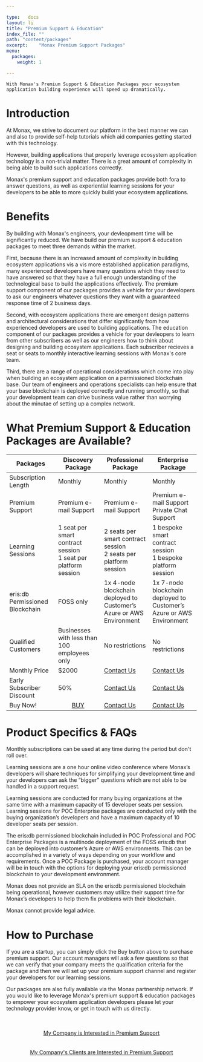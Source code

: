 ```yaml
---

type:   docs
layout: li
title: "Premium Support & Education"
index_file: ""
path: "content/packages"
excerpt:    "Monax Premium Support Packages"
menu:
  packages:
    weight: 1

---
```


```
With Monax's Premium Support & Education Packages your ecosystem application building experience will speed up dramatically.
```

# Introduction

At Monax, we strive to document our platform in the best manner we can and also to provide self-help tutorials which aid companies getting started with this technology.

However, building applications that properly leverage ecosystem application technology is a non-trivial matter. There is a great amount of complexity in being able to build such applications correctly.

Monax's premium support and education packages provide both fora to answer questions, as well as experiential learning sessions for your developers to be able to more quickly build your ecosystem applications.

# Benefits

By building with Monax's engineers, your devleopment time will be significantly reduced. We have build our premium support & education packages to meet three demands within the market.

First, because there is an increased amount of complexity in building ecosystem applications vis a vis more established application paradigms, many experienced developers have many questions which they need to have answered so that they have a full enough understanding of the technological base to build the applications effectively. The premium support component of our packages provides a vehicle for your developers to ask our engineers whatever questions they want with a guaranteed response time of 2 business days.

Second, with ecosystem applications there are emergent design patterns and architectural considerations that differ significantly from how experienced developers are used to building applications. The education component of our packages provides a vehicle for your devleopers to learn from other subscribers as well as our engineers how to think about designing and building ecosystem applications. Each subscriber recieves a seat or seats to monthly interactive learning sessions with Monax's core team.

Third, there are a range of operational considerations which come into play when building an ecosystem application on a permissioned blockchain base. Our team of engineers and operations specialists can help ensure that your base blockchain is deployed correctly and running smoothly, so that your development team can drive business value rather than worrying about the minutae of setting up a complex network.

# What Premium Support & Education Packages are Available?

| Packages | Discovery Package | Professional Package | Enterprise Package |
|---|-------------------|----------------------|--------------------|
| Subscription Length | Monthly | Monthly | Monthly |
| Premium Support | Premium e-mail Support | Premium e-mail Support | Premium e-mail Support<br />Private Chat Support |
| Learning Sessions | 1 seat per smart contract session<br />1 seat per platform session | 2 seats per smart contract session<br />2 seats per platform session | 1 bespoke smart contract session<br />1 bespoke platform session |
| eris:db Permissioned Blockchain | FOSS only | 1x 4-node blockchain deployed to<br />Customer’s Azure or AWS Environment | 1x 7-node blockchain deployed to<br />Customer’s Azure or AWS Environment |
| Qualified Customers | Businesses with less than 100 employees only | No restrictions | No restrictions |
| Monthly Price | $2000 | [Contact Us](mailto:contact@monax.io?subject=My%20Company%20Would%20Like%20to%20Subscribe%20to%20Monax%20Premium%20Support) | [Contact Us](mailto:contact@monax.io?subject=My%20Company%20Would%20Like%20to%20Subscribe%20to%20Monax%20Premium%20Support) |
| Early Subscriber Discount | 50% | [Contact Us](mailto:contact@monax.io?subject=My%20Company%20Would%20Like%20to%20Subscribe%20to%20Monax%20Premium%20Support) | [Contact Us](mailto:contact@monax.io?subject=My%20Company%20Would%20Like%20to%20Subscribe%20to%20Monax%20Premium%20Support) |
| Buy Now! | <center><a href="#" class="buy-button premium-support premium-support-discovery btn btn-med btn-primary">BUY</a></center> | [Contact Us](mailto:contact@monax.io?subject=My%20Company%20Would%20Like%20to%20Subscribe%20to%20Monax%20Premium%20Support) | [Contact Us](mailto:contact@monax.io?subject=My%20Company%20Would%20Like%20to%20Subscribe%20to%20Monax%20Premium%20Support) |

# Product Specifics & FAQs

Monthly subscriptions can be used at any time during the period but don't roll over.

Learning sessions are a one hour online video conference where Monax’s developers will share techniques for simplifying your development time and your developers can ask the “bigger” questions which are not able to be handled in a support request.

Learning sessions are conducted for many buying organizations at the same time with a maximum capacity of 15 developer seats per session. Learning sessions for POC Enterprise packages are conducted only with the buying organization’s developers and have a maximum capacity of 10 developer seats per session.

The eris:db permissioned blockchain included in POC Professional and POC Enterprise Packages is a multinode deployment of the FOSS eris:db that can be deployed into customer’s Azure or AWS environments. This can be accomplished in a variety of ways depending on your workflow and requirements. Once a POC Package is purchased, your account manager will be in touch with the options for deploying your eris:db permissioned blockchain to your development environment.

Monax does not provide an SLA on the eris:db permissioned blockchain being operational, however customers may utilize their support time for Monax’s developers to help them fix problems with their blockchain.

Monax cannot provide legal advice.

# How to Purchase

If you are a startup, you can simply click the Buy button above to purchase premium support. Our account managers will ask a few questions so that we can verify that your company meets the qualification criteria for the package and then we will set up your premium support channel and register your developers for our learning sessions.

Our packages are also fully available via the Monax partnership network. If you would like to leverage Monax's premium support & education packages to empower your ecosystem application developers please let your technology provider know, or get in touch with us directly.

<center>
<div>&nbsp;</div>
<div>&nbsp;</div>
<a href="mailto:contact@monax.io?subject=My%20Company%20Would%20Like%20to%20Subscribe%20to%20Monax%20Premium%20Support" class="btn btn-lg btn-primary">My Company is Interested in Premium Support <i class="fa fa-check-square"></i></a>
<div>&nbsp;</div>
<div>&nbsp;</div>
<a href="mailto:contact@monax.io?subject=My%20Company%20Would%20Like%20to%20Resell%20Monax%20Premium%20Support" class="btn btn-lg btn-primary">My Company's Clients are Interested in Premium Support <i class="fa fa-cubes"></i></a>
</center>